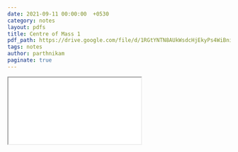 ```yaml
---
date: 2021-09-11 00:00:00  +0530
category: notes
layout: pdfs
title: Centre of Mass 1
pdf_path: https://drive.google.com/file/d/1RGtYNTN8AUkWsdcHjEkyPs4WiBnivmGS/preview?usp=sharing
tags: notes
author: parthnikam
paginate: true
---
```


<iframe class="embed-pdf" src="{{ page.pdf_path }}#toolbar=0" seamless="seamless" scrolling="no" style="overflow:hidden"></iframe>
